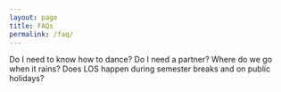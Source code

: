 ```yaml
---
layout: page
title: FAQs
permalink: /faq/
---
```


Do I need to know how to dance?
Do I need a partner? 
Where do we go when it rains? 
Does LOS happen during semester breaks and on public holidays?
